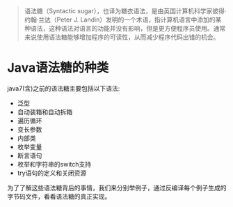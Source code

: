 > 语法糖（Syntactic sugar），也译为糖衣语法，是由英国计算机科学家彼得·约翰·兰达（Peter J. Landin）发明的一个术语，指计算机语言中添加的某种语法，这种语法对语言的功能并没有影响，但是更方便程序员使用。通常来说使用语法糖能够增加程序的可读性，从而减少程序代码出错的机会。

# Java语法糖的种类

java7(含)之前的语法糖主要包括以下语法:

 - 泛型 
 - 自动装箱和自动拆箱
 - 遍历循环
 - 变长参数
 - 内部类
 - 枚举变量
 - 断言语句
 - 枚举和字符串的switch支持
 - try语句的定义和关闭资源

为了了解这些语法糖背后的事情，我们来分别举例子，通过反编译每个例子生成的字节码文件，看看语法糖的真正实现。
